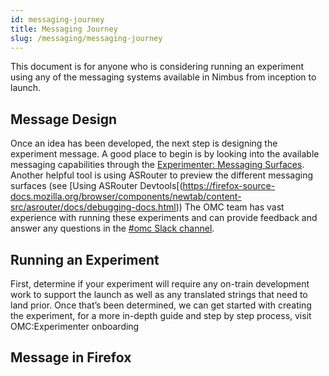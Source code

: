 ```yaml
---
id: messaging-journey
title: Messaging Journey
slug: /messaging/messaging-journey
---
```

This document is for anyone who is considering running an experiment using any of the messaging systems available in Nimbus from inception to launch. 

## Message Design

Once an idea has been developed, the next step is designing the experiment message. A good place to begin is by looking into the available messaging capabilities through the [Experimenter: Messaging Surfaces](https://experimenter.info/messaging/messaging-surfaces/). Another helpful tool is using ASRouter to preview the different messaging surfaces (see [Using ASRouter Devtools[(https://firefox-source-docs.mozilla.org/browser/components/newtab/content-src/asrouter/docs/debugging-docs.html)) The OMC team has vast experience with running these experiments and can provide feedback and answer any questions in the [#omc Slack channel](https://mozilla.slack.com/archives/G90HG2UQH). 

## Running an Experiment
First, determine if your experiment will require any on-train development work to support the launch as well as any translated strings that need to land prior. Once that’s been determined, we can get started with creating the experiment, for a more in-depth guide and step by step process, visit OMC:Experimenter onboarding 

## Message in Firefox
